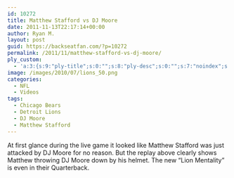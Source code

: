 ```yaml
---
id: 10272
title: Matthew Stafford vs DJ Moore
date: 2011-11-13T22:17:14+00:00
author: Ryan M.
layout: post
guid: https://backseatfan.com/?p=10272
permalink: /2011/11/matthew-stafford-vs-dj-moore/
ply_custom:
  - 'a:3:{s:9:"ply-title";s:0:"";s:8:"ply-desc";s:0:"";s:7:"noindex";s:0:"";}'
image: /images/2010/07/lions_50.png
categories:
  - NFL
  - Videos
tags:
  - Chicago Bears
  - Detroit Lions
  - DJ Moore
  - Matthew Stafford
---
```


<div class="entry">
  <p>
  </p>

  <p>
    At first glance during the live game it looked like Matthew Stafford was just attacked by DJ Moore for no reason. But the replay above clearly shows Matthew throwing DJ Moore down by his helmet. The new &#8220;Lion Mentality&#8221; is even in their Quarterback.
  </p>
</div>
